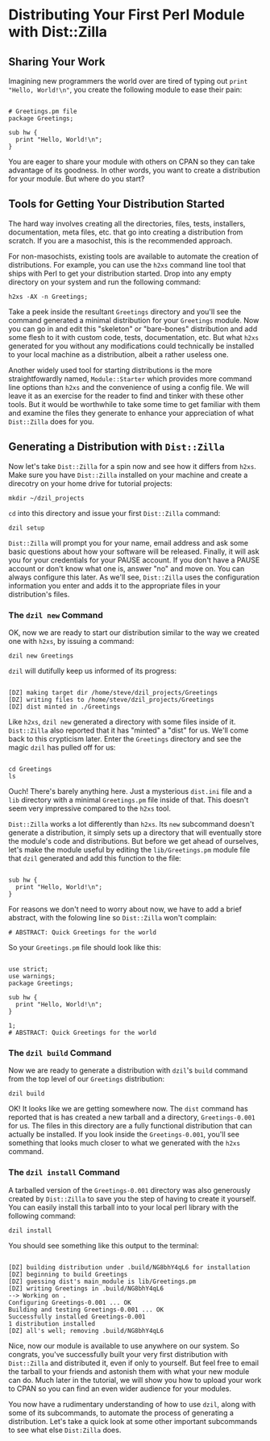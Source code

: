 # Distributing Your First Perl Module with Dist::Zilla

## Sharing Your Work

Imagining new programmers the world over are tired of typing out `print "Hello,
World!\n"`, you create the following module to ease their pain:

```prettyprint

# Greetings.pm file
package Greetings;

sub hw {
  print "Hello, World!\n";
}

```

You are eager to share your module with others on CPAN so they can take
advantage of its goodness. In other words, you want to create a distribution for
your module. But where do you start?

## Tools for Getting Your Distribution Started

The hard way involves creating all the directories, files, tests, installers,
documentation, meta files, etc. that go into creating a distribution from
scratch. If you are a masochist, this is the recommended approach.

For non-masochists, existing tools are available to automate the creation of
distributions. For example, you can use the `h2xs` command line tool that ships
with Perl to get your distribution started. Drop into any empty directory on
your system and run the following command:

`h2xs -AX -n Greetings;`

Take a peek inside the resultant `Greetings` directory and you'll see the
command generated a minimal distribution for your `Greetings` module. Now you
can go in and edit this "skeleton" or "bare-bones" distribution and add some flesh
to it with custom code, tests, documentation, etc. But what `h2xs` generated for
you without any modifications could technically be installed to your local
machine as a distribution, albeit a rather useless one.

Another widely used tool for starting distributions is the more straightfowardly
named, `Module::Starter` which provides more command line options than `h2xs`
and the convenience of using a config file. We will leave it as an exercise for
the reader to find and tinker with these other tools. But it would be worthwhile
to take some time to get familiar with them and examine the files they generate
to enhance your appreciation of what `Dist::Zilla` does for you.

## Generating a Distribution with `Dist::Zilla`

Now let's take `Dist::Zilla` for a spin now and see how it differs from `h2xs`.
Make sure you have `Dist::Zilla` installed on your machine and create a
direcotry on your home drive for tutorial projects:

`mkdir ~/dzil_projects`

`cd` into this directory and issue your first `Dist::Zilla` command:

`dzil setup`

`Dist::Zilla` will prompt you for your name, email address and ask some basic
questions about how your software will be released. Finally, it will ask you for
your credentials for your PAUSE account. If you don't have a PAUSE account or
don't know what one is, answer "no" and move on. You can always configure this
later. As we'll see, `Dist::Zilla` uses the configuration information you enter
and adds it to the appropriate files in your distribution's files.

### The `dzil new` Command

OK, now we are ready to start our distribution similar to the way we created one
with `h2xs`, by issuing a command:

`dzil new Greetings`

`dzil` will dutifully keep us informed of its progress:

```

[DZ] making target dir /home/steve/dzil_projects/Greetings
[DZ] writing files to /home/steve/dzil_projects/Greetings
[DZ] dist minted in ./Greetings

```

Like `h2xs`, `dzil new` generated a directory with some files inside of it.
`Dist::Zilla` also reported that it has "minted" a "dist" for us. We'll come
back to this crypticism later. Enter the `Greetings` directory and see the
magic `dzil` has pulled off for us:

```

cd Greetings
ls

```

Ouch! There's barely anything here. Just a mysterious `dist.ini` file and a
`lib` directory with a minimal `Greetings.pm` file inside of that. This doesn't
seem very impressive compared to the `h2xs` tool.

`Dist::Zilla` works a lot differently than `h2xs`. Its `new` subcommand doesn't
generate a distribution, it simply sets up a directory that will eventually
store the module's code and distributions. But before we get ahead of ourselves,
let's make the module useful by editing the `lib/Greetings.pm` module file that
`dzil` generated and add this function to the file:

```prettyprint

sub hw {
  print "Hello, World!\n";
}

```

For reasons we don't need to worry about now, we have to add a brief abstract,
with the folowing line so `Dist::Zilla` won't complain:

`# ABSTRACT: Quick Greetings for the world`

So your `Greetings.pm` file should look like this:

```prettyprint

use strict;
use warnings;
package Greetings;

sub hw {
  print "Hello, World!\n";
}

1;
# ABSTRACT: Quick Greetings for the world

```

### The `dzil build` Command

Now we are ready to generate a distribution with `dzil`'s
`build` command from the top level of our `Greetings` distribution:

`dzil build`

OK! It looks like we are getting somewhere now. The `dist` command has reported
that is has created a new tarball and a directory, `Greetings-0.001` for us.
The files in this directory are a fully functional distribution that can
actually be installed. If you look inside the `Greetings-0.001`, you'll see
something that looks much closer to what we generated with the `h2xs` command.

### The `dzil install` Command

A tarballed version of the `Greetings-0.001` directory was also generously
created by `Dist::Zilla` to save you the step of having to create it yourself.
You can easily install this tarball into to your local perl library with the
following command:

`dzil install`

You should see something like this output to the terminal:

```

[DZ] building distribution under .build/NG8bhY4qL6 for installation
[DZ] beginning to build Greetings
[DZ] guessing dist's main_module is lib/Greetings.pm
[DZ] writing Greetings in .build/NG8bhY4qL6
--> Working on .
Configuring Greetings-0.001 ... OK
Building and testing Greetings-0.001 ... OK
Successfully installed Greetings-0.001
1 distribution installed
[DZ] all's well; removing .build/NG8bhY4qL6

```

Nice, now our module is available to use anywhere on our system. So congrats,
you've successfully built your very first distribution with `Dist::Zilla` and
distributed it, even if only to yourself. But feel free to email the tarball to
your friends and astonish them with what your new module can do. Much later in
the tutorial, we will show you how to upload your work to CPAN so you can find
an even wider audience for your modules.

You now have a rudimentary understanding of how to use `dzil`, along with some
of its subcommands, to automate the process of generating a distribution. Let's
take a quick look at some other important subcommands to see what else
`Dist:Zilla` does.
